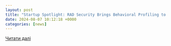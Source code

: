 ```yaml
---
layout: post
title: "Startup Spotlight: RAD Security Brings Behavioral Profiling to Cloud"
date: 2024-08-07 10:12:18 +0000
categories: [news]
---
```


[Читати далі](https://www.darkreading.com/cloud-security/startup-spotlight-rad-security-cloud-behavioral-profiling)
